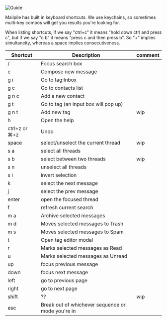 ![Guide](https://github.com/pagekite/Mailpile/wiki/images/page-guide.png)

Mailpile has built in keyboard shortcuts. We use keychains, so sometimes multi-key combos will get you results you're looking for.

When listing shortcuts, if we say "ctrl+c" it means "hold down ctrl and press c", but if we say "c b" it means "press c and then press b". So "+" implies simultaneity, whereas a space implies consecutiveness. 

| Shortcut | Description                                                    | comment |
| -------- | ---------------------------------------------------------------|-------- |
|  /       | Focus search box                                                         |
| c        | Compose new message                                                      |
| g i      | Go to tag:Inbox                                                          |
| g c      | Go to contacts list                                                      |
| g n c    | Add a new contact                                                        |
| g t      | Go to tag (an input box will pop up)                                     |
| g n t    | Add new tag                                                       | wip  |
| h        | Open the help                                                            |
| ctrl+z or ⌘+z | Undo                                                                |
| space    | select/unselect the current thread                                |  wip |
| s a      | select all threads                                                       |
| s b      | select between two threads                                        | wip  |
| s n      | unselect all threads                                                     |
| s i      | invert selection                                                         |
| k        | select the next message                                                  | 
| j        | select the prev message                                                  | 
| enter    | open the focused thread                                                  |
| f        | refresh current search                                                   | 
| m a      | Archive selected messages                                                |
| m d      | Moves selected messages to Trash                                         |
| m s      | Moves selected messages to Spam                                          |
| t        | Open tag editor modal                                                    |
| r        | Marks selected messages as Read                                          |
| u        | Marks selected messages as Unread                                        |
| up       | focus previous message                                                   |
| down     | focus next message                                                       |
| left     | go to previous page                                                      |
| right    | go to next page                                                          |
| shift    | ??                                                               |  wip  |
| esc      | Break out of whichever sequence or mode you're in                        |